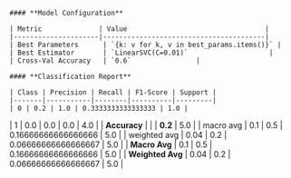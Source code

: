 
    #### **Model Configuration**

    | Metric              | Value                                  |
    |---------------------|----------------------------------------|
    | Best Parameters      | `{k: v for k, v in best_params.items()}` |
    | Best Estimator       | `LinearSVC(C=0.01)`                    |
    | Cross-Val Accuracy   | `0.6`                |
    
    #### **Classification Report**

    | Class | Precision | Recall | F1-Score | Support |
    |-------|-----------|--------|----------|---------|
    | 0 | 0.2 | 1.0 | 0.3333333333333333 | 1.0 |
| 1 | 0.0 | 0.0 | 0.0 | 4.0 |
| **Accuracy** |        |        | **0.2**  | 5.0 |
| macro avg | 0.1 | 0.5 | 0.16666666666666666 | 5.0 |
| weighted avg | 0.04 | 0.2 | 0.06666666666666667 | 5.0 |
| **Macro Avg** | 0.1 | 0.5 | 0.16666666666666666 | 5.0 |
| **Weighted Avg** | 0.04 | 0.2 | 0.06666666666666667 | 5.0 |
